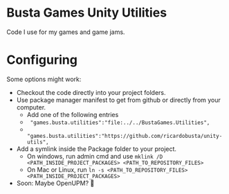 # Busta Games Unity Utilities
Code I use for my games and game jams.

# Configuring

Some options might work:
- Checkout the code directly into your project folders.
- Use package manager manifest to get from github or directly from your computer.
  - Add one of the following entries 
  - ``` "games.busta.utilities":"file:../../BustaGames.Utilities",```
  - ``` "games.busta.utilities":"https://github.com/ricardobusta/unity-utils",```
- Add a symlink inside the Package folder to your project. 
  - On windows, run admin cmd and use `mklink /D <PATH_INSIDE_PROJECT_PACKAGES> <PATH_TO_REPOSITORY_FILES>`
  - On Mac or Linux, run `ln -s <PATH_TO_REPOSITORY_FILES> <PATH_INSIDE_PROJECT_PACKAGES>`
- Soon: Maybe OpenUPM? 🤷